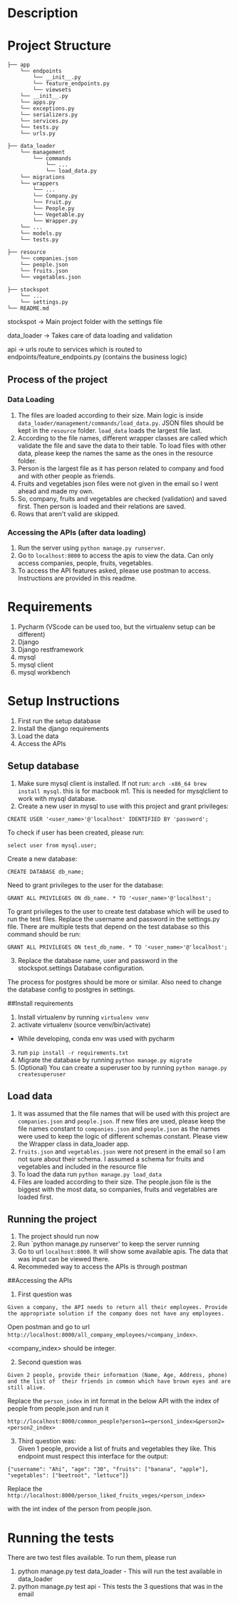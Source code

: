 # Description

# Project Structure
```
├── app
    └── endpoints
        └── __init__.py
        └── feature_endpoints.py
        └── viewsets
    └── __init__.py
    └── apps.py
    └── exceptions.py
    └── serializers.py
    └── services.py
    └── tests.py
    └── urls.py

├── data_loader
    └── management
        └── commands
            └── ...
            └── load_data.py
    └── migrations
    └── wrappers
        └── ...
        └── Company.py
        └── Fruit.py
        └── People.py
        └── Vegetable.py
        └── Wrapper.py
    └── ...
    └── models.py
    └── tests.py

├── resource
    └── companies.json
    └── people.json
    └── fruits.json
    └── vegetables.json

├── stockspot
    └── ...
    └── settings.py
└── README.md
```
stockspot -> Main project folder with the settings file

data_loader -> Takes care of data loading and validation

api -> urls route to services which is routed to endpoints/feature_endpoints.py (contains the business logic)

## Process of the project
### Data Loading
1. The files are loaded according to their size. Main logic is inside `data_loader/management/commands/load_data.py`. 
JSON files should be kept in the `resource` folder. `load_data` loads the largest file last.
2. According to the file names, different wrapper classes are called which validate the file and save the data to their table. To load files with other data, please keep the names
the same as the ones in the resource folder.
3. Person is the largest file as it has person related to company and food and with other people as friends.
4. Fruits and vegetables json files were not given in the email so I went ahead and made my own.
5. So, company, fruits and vegetables are checked (validation) and saved first. Then person is loaded and their relations are saved.
6. Rows that aren't valid are skipped.

### Accessing the APIs (after data loading)
1. Run the server using `python manage.py runserver`.
2. Go to `localhost:8000` to access the apis to view the data. Can only access companies, people, fruits, vegetables.
3. To access the API features asked, please use postman to access. Instructions are provided
in this readme.

# Requirements
1. Pycharm (VScode can be used too, but the virtualenv setup can be different)
2. Django
3. Django restframework
4. mysql
5. mysql client
6. mysql workbench

# Setup Instructions
1. First run the setup database
2. Install the django requirements
3. Load the data
4. Access the APIs

## Setup database
1. Make sure mysql client is installed. If not run: ``arch -x86_64 brew install mysql``. this is for macbook m1.
This is needed for mysqlclient to work with mysql database.
2. Create a new user in mysql to use with this project and grant privileges: 

`CREATE USER '<user_name>'@'localhost' IDENTIFIED BY 'password';`

To check if user has been created, please run:

`select user from mysql.user;`

Create a new database:

`CREATE DATABASE db_name;`

Need to grant privileges to the user for the database:

`GRANT ALL PRIVILEGES ON db_name. * TO '<user_name>'@'localhost';`

To grant privileges to the user to create test database which will be used to 
run the test files. Replace the username and password in the settings.py file. There are multiple
tests that depend on the test database so this command should be run:

`GRANT ALL PRIVILEGES ON test_db_name. * TO '<user_name>'@'localhost';`

3. Replace the database name, user and password in the stockspot.settings Database configuration.

The process for postgres should be more or similar. Also need to change the database
config to postgres in settings.

##Install requirements
1. Install virtualenv by running `virtualenv venv`
2. activate virtualenv (source venv/bin/activate)
* While developing, conda env was used with pycharm
3. run `pip install -r requirements.txt`
4. Migrate the database by running `python manage.py migrate`
5. (Optional) You can create a superuser too by running `python manage.py createsuperuser`

## Load data
1. It was assumed that the file names that will be used with this project are
`companies.json` and `people.json`. If new files are used, please keep the
file names constant to `companies.json` and `people.json` as the names were used
to keep the logic of different schemas constant. Please view the Wrapper class in data_loader app.
2. `fruits.json` and `vegetables.json` were not present in the email so I am not sure 
about their schema. I assumed a schema for fruits and vegetables and included in the resource file
3. To load the data run `python manage.py load_data`
4. Files are loaded according to their size. The people.json file is the biggest
with the most data, so companies, fruits and vegetables are loaded first.

## Running the project
1. The project should run now
2. Run `python manage.py runserver' to keep the server running
3. Go to url `localhost:8000`. It will show some available apis. The data that was input
can be viewed there.
4. Recommeded way to access the APIs is through postman

##Accessing the APIs
1. First question was

`Given a company, the API needs to return all their employees. Provide the appropriate solution if the company does not have any employees.`

Open postman and go to url `http://localhost:8000/all_company_employees/<company_index>`.

<company_index> should be integer.

2. Second question was

`Given 2 people, provide their information (Name, Age, Address, phone) and the list of 
their friends in common which have brown eyes and are still alive.`

Replace the `person_index` in int format in the below API with the index of people from people.json and run it

`http://localhost:8000/common_people?person1=<person1_index>&person2=<person2_index>`

3. Third question was:
\
Given 1 people, provide a list of fruits and vegetables they like. 
This endpoint must respect this interface for the output: 

`{"username": "Ahi", "age": "30", "fruits": ["banana", "apple"], "vegetables": ["beetroot", "lettuce"]}`

Replace the `http://localhost:8000/person_liked_fruits_veges/<person_index>` 

with the int index of the person from people.json.


# Running the tests
There are two test files available. To run them, please run
1. python manage.py test data_loader - This will run the test available in data_loader
2. python manage.py test api - This tests the 3 questions that was in the email
